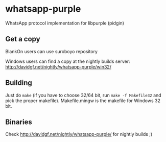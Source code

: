 whatsapp-purple
===============

WhatsApp protocol implementation for libpurple (pidgin)

Get a copy
----------

BlankOn users can use suroboyo repository

Windows users can find a copy at the nightly builds server: http://davidgf.net/nightly/whatsapp-purple/win32/

Building
--------

Just do `make` (if you have to choose 32/64 bit, run `make -f Makefile32` and pick the proper makefile).
Makefile.mingw is the makefile for Windows 32 bit.

Binaries
--------

Check http://davidgf.net/nightly/whatsapp-purple/ for nightly
builds ;)


